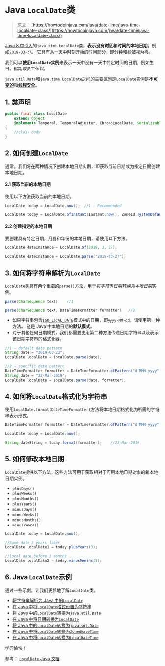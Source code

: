 # Java `LocalDate`类

> 原文： [https://howtodoinjava.com/java/date-time/java-time-localdate-class/](https://howtodoinjava.com/java/date-time/java-time-localdate-class/)

[Java 8 中引入](https://howtodoinjava.com/java8/date-and-time-api-changes-in-java-8-lambda/)的`java.time.LocalDate`类，**表示没有时区和时间的本地日期**，例如`2019-03-27`。 它具有从一天中时刻开始的时间部分，即分钟和秒被视为零。

我们可以**使用`LocalDate`实例**来表示一天中没有一天中特定时间的日期，例如生日，假期或员工休假。

`java.util.Date`和`java.time.LocalDate`之间的主要区别是`LocalDate`实例是[**不可变的**](https://howtodoinjava.com/java/basics/how-to-make-a-java-class-immutable/)和[**线程安全**](https://howtodoinjava.com/java/multi-threading/what-is-thread-safety/)。

## 1\. 类声明

```java
public final class LocalDate
	extends Object
	implements Temporal, TemporalAdjuster, ChronoLocalDate, Serializable
{
	//class body
}

```

## 2\. 如何创建`LocalDate`

通常，我们将在两种情况下创建本地日期实例，即获取当前日期或为指定日期创建本地日期。

#### 2.1 获取当前的本地日期

使用以下方法获取当前的本地日期。

```java
LocalDate today = LocalDate.now();	//1 - Recommended

LocalDate today = LocalDate.ofInstant(Instant.now(), ZoneId.systemDefault());	//

```

#### 2.2 创建指定的本地日期

要创建具有特定日期，月份和年份的本地日期，请使用以下方法。

```java
LocalDate dateInstance = LocalDate.of(2019, 3, 27);

LocalDate dateInstance = LocalDate.parse("2019-03-27");

```

## 3\. 如何将字符串解析为`LocalDate`

`LocalDate`类具有两个重载的`parse()`方法，用于*将字符串日期转换为本地日期*实例。

```java
parse(CharSequence text)	//1

parse(CharSequence text, DateTimeFormatter formatter)	//2

```

*   如果字符串包含[`ISO_LOCAL_DATE`](https://docs.oracle.com/javase/8/docs/api/java/time/format/DateTimeFormatter.html#ISO_LOCAL_DATE)模式中的日期，即`yyyy-MM-dd`，请使用第一种方法。 这是 Java 中本地日期的**默认模式**。
*   对于其他任何日期模式，我们都需要使用第二种方法传递日期字符串以及表示该日期字符串的格式化器。

```java
//1 - default date pattern
String date = "2019-03-23";
LocalDate localDate = LocalDate.parse(date);

//2 - specific date pattern
DateTimeFormatter formatter = DateTimeFormatter.ofPattern("d-MMM-yyyy");
String date = "23-Mar-2019";
LocalDate localDate = LocalDate.parse(date, formatter);

```

## 4\. 如何将`LocalDate`格式化为字符串

使用`LocalDate.format(DateTimeFormatter)`方法将本地日期格式化为所需的字符串表示形式。

```java
DateTimeFormatter formatter = DateTimeFormatter.ofPattern("d-MMM-yyyy");

LocalDate today = LocalDate.now();

String dateString = today.format(formatter);	//23-Mar-2019

```

## 5\. 如何修改本地日期

`LocalDate`提供以下方法，这些方法可用于获取相对于可用本地日期对象的新本地日期实例。

*   `plusDays()`
*   `plusWeeks()`
*   `plusMonths()`
*   `plusYears()`
*   `minusDays()`
*   `minusWeeks()`
*   `minusMonths()`
*   `minusYears()`

```java
LocalDate today = LocalDate.now();

//Same date 3 years later
LocalDate localDate1 = today.plusYears(3);	

//local date before 3 months
LocalDate localDate2 = today.minusMonths(3);

```

## 6\. Java `LocalDate`示例

通过一些示例，让我们更好地了解`LocalDate`类。

*   [将字符串解析为 Java 中的`LocalDate`](https://howtodoinjava.com/java/date-time/localdate-parse-string/)
*   [在 Java 中将`LocalDate`格式设置为字符串](https://howtodoinjava.com/java/date-time/localdate-format-example/) 
*   [将 Java 中的`LocalDate`转换为`java.util.Date`](https://howtodoinjava.com/java/date-time/localdate-to-date/)
*   [在 Java 中将日期转换为`LocalDate`](https://howtodoinjava.com/java/date-time/localdate-to-date/) 
*   [将 Java 中的`LocalDate`转换为`java.sql.Date`](https://howtodoinjava.com/java/date-time/localdate-to-sql-date/)
*   [在 Java 中将`LocalDate`转换为`ZonedDateTime`](https://howtodoinjava.com/java/date-time/localdate-zoneddatetime-conversion/) 
*   [在 Java 中将`LocalDate`转换为`LocalDateTime`](https://howtodoinjava.com/java/date-time/localdate-localdatetime-conversions/) 

学习愉快！

参考： [`LocalDate` Java 文档](https://docs.oracle.com/javase/8/docs/api/java/time/LocalDate.html)